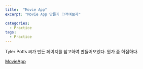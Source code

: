 ```yaml
---
title:  "Movie App"
excerpt: "Movie App 만들기 끄적여보자"

categories:
  - Practice
tags:
  - Practice
---
```


Tyler Potts 씨가 만든 페이지를 참고하여 만들어보았다.
뭔가 좀 허접하다.

[MovieApp](https://uvula6921.github.io/movieapp/)
